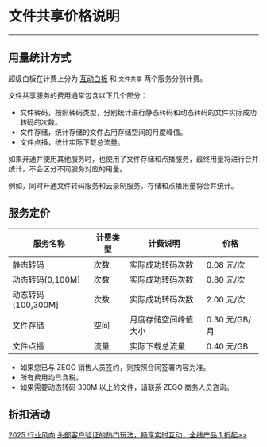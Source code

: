 # 文件共享价格说明

---

## 用量统计方式

超级白板在计费上分为 [互动白板](/super-board-ios/product-desc/billing-instructions/whiteboard-price) 和 `文件共享` 两个服务分别计费。

文件共享服务的费用通常包含以下几个部分：

- 文件转码，按照转码类型，分别统计进行静态转码和动态转码的文件实际成功转码的次数。
- 文件存储，统计存储的文件占用存储空间的月度峰值。
- 文件点播，统计实际下载总流量。

<Note title="说明">

如果开通并使用其他服务时，也使用了文件存储和点播服务，最终用量将进行合并统计，不会区分不同服务对应的用量。

例如，同时开通文件转码服务和云录制服务，存储和点播用量将合并统计。
</Note>


## 服务定价

|服务名称|计费类型|计费说明|价格|
|-|-|-|-|
|静态转码|次数|实际成功转码次数|0.08 元/次|
|动态转码(0,100M]|次数|实际成功转码次数|0.80 元/次|
|动态转码(100,300M]|次数|实际成功转码次数|2.00 元/次|
|文件存储|空间|月度存储空间峰值大小|0.30 元/GB/月|
|文件点播|流量|实际下载总流量|0.40 元/GB|


<Note title="说明">

- 如果您已与 ZEGO 销售人员签约，则按照合同签署内容为准。  
- 所有费用均已含税。  
- 如果需要动态转码 300M 以上的文件，请联系 ZEGO 商务人员咨询。
</Note>

## 折扣活动


<Note title="说明">

[2025 行业风向,头部客户验证的热门玩法，畅享实时互动，全线产品 1 折起>>](https://www.zego.im/activity/2400001)
</Note>
